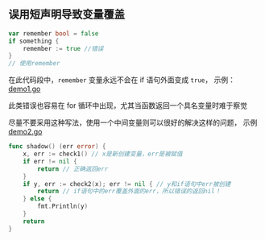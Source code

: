 ## 误用短声明导致变量覆盖

```go
var remember bool = false
if something {
    remember := true //错误
}
// 使用remember
```

在此代码段中，`remember` 变量永远不会在 if 语句外面变成 `true`， 示例： [demo1.go](./src/demo1.go)

此类错误也容易在 for 循环中出现，尤其当函数返回一个具名变量时难于察觉

尽量不要采用这种写法，使用一个中间变量则可以很好的解决这样的问题， 示例 [demo2.go](./src/demo2.go)

```go
func shadow() (err error) {
    x, err := check1() // x是新创建变量，err是被赋值
    if err != nil {
        return // 正确返回err
    }
    if y, err := check2(x); err != nil { // y和if语句中err被创建
        return // if语句中的err覆盖外面的err，所以错误的返回nil！
    } else {
        fmt.Println(y)
    }
    return
}
````